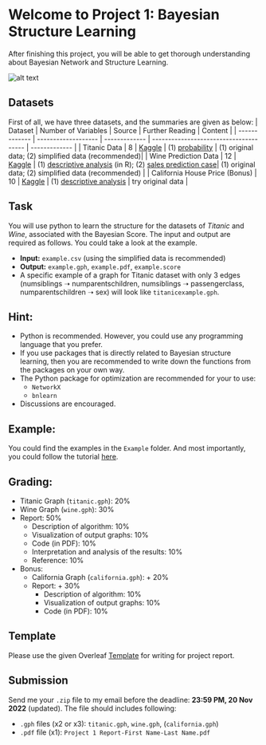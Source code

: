 # Welcome to Project 1: Bayesian Structure Learning 

After finishing this project, you will be able to get thorough understanding about Bayesian Network and Structure Learning.

![alt text](https://github.com/bonaldli/DMU-Uni-Koeln/blob/main/Project%201/intro.png?raw=true)

## Datasets
First of all, we have three datasets, and the summaries are given as below:
| Dataset  | Number of Variables | Source | Further Reading | Content |
| ------------- | ------------------- | ------------- | -------------------------------------- | ------------- |
| Titanic Data | 8 | [Kaggle](https://www.kaggle.com/c/titanic) | (1) [probability](https://web.stanford.edu/class/archive/cs/cs109/cs109.1166/problem12.html) | (1) original data; (2) simplified data (recommended)|
| Wine Prediction Data | 12 | [Kaggle](https://www.kaggle.com/datasets/dropout/winequalityred) |  (1) [descriptive analysis](https://rpubs.com/Hpolhe/950288) (in R); (2) [sales prediction case](https://rstudio-pubs-static.s3.amazonaws.com/840867_cdbf78a38ded4b10be5af93271ee7593.html#DATA_EXPLORATION)| (1) original data; (2) simplified data (recommended) |
| California House Price (Bonus) | 10 | [Kaggle](https://www.kaggle.com/datasets/camnugent/california-housing-prices) | (1) [descriptive analysis](https://inria.github.io/scikit-learn-mooc/python_scripts/datasets_california_housing.html) | try original data |

## Task
You will use python to learn the structure for the datasets of _Titanic_ and _Wine_, associated with the Bayesian Score. The input and output are required as follows. You could take a look at the example.
- **Input:** `example.csv` (using the simplified data is recommended)
- **Output:** `example.gph`, `example.pdf`, `example.score`
- A specific example of a graph for Titanic dataset with only 3 edges (numsiblings ➝ numparentschildren, numsiblings ➝ passengerclass, numparentschildren ➝ sex) will look like `titanicexample.gph`.

## Hint:
- Python is recommended. However, you could use any programming language that you prefer. 
- If you use packages that is directly related to Bayesian structure learning, then you are recommended to write down the functions from the packages on your own way. 
- The Python package for optimization are recommended for your to use:
  - `NetworkX`
  - `bnlearn`
- Discussions are encouraged.

## Example:
You could find the examples in the `Example` folder. And most importantly, you could follow the tutorial [here](https://github.com/bonaldli/DMU-Uni-Koeln/blob/main/Project%201/Example/A%20Step-by-Step%20Guide%20in%20detecting%20causal%20relationships%20using%20Bayesian%20Structure%20Learning%20in%20Python.pdf).

## Grading:
- Titanic Graph (`titanic.gph`): 20%
- Wine Graph (`wine.gph`): 30%
- Report: 50%
  - Description of algorithm: 10%
  - Visualization of output graphs: 10%
  - Code (in PDF): 10%
  - Interpretation and analysis of the results: 10%
  - Reference: 10%
- Bonus:
  - California Graph (`california.gph`): + 20%
  - Report: + 30%
    - Description of algorithm: 10%
    - Visualization of output graphs: 10%
    - Code (in PDF): 10%

## Template
Please use the given Overleaf [Template](https://www.overleaf.com/read/fqpyqzzjvfzy) for writing for project report.

## Submission
Send me your `.zip` file to my email before the deadline: **23:59 PM, 20 Nov 2022** (updated). The file should includes following:
- `.gph` files (x2 or x3): `titanic.gph`, `wine.gph`, (`california.gph`)
- `.pdf` file (x1): `Project 1 Report-First Name-Last Name.pdf`
